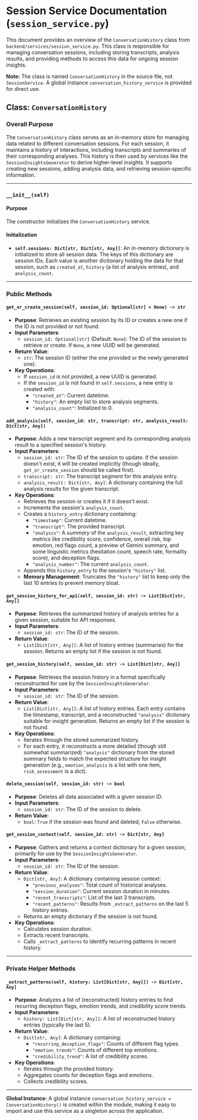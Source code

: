 # Session Service Documentation (`session_service.py`)

This document provides an overview of the `ConversationHistory` class from `backend/services/session_service.py`. This class is responsible for managing conversation sessions, including storing transcripts, analysis results, and providing methods to access this data for ongoing session insights.

**Note:** The class is named `ConversationHistory` in the source file, not `SessionService`. A global instance `conversation_history_service` is provided for direct use.

## Class: `ConversationHistory`

### Overall Purpose
The `ConversationHistory` class serves as an in-memory store for managing data related to different conversation sessions. For each session, it maintains a history of interactions, including transcripts and summaries of their corresponding analyses. This history is then used by services like the `SessionInsightsGenerator` to derive higher-level insights. It supports creating new sessions, adding analysis data, and retrieving session-specific information.

---

### `__init__(self)`

#### Purpose
The constructor initializes the `ConversationHistory` service.

#### Initialization
*   **`self.sessions: Dict[str, Dict[str, Any]]`**: An in-memory dictionary is initialized to store all session data. The keys of this dictionary are session IDs. Each value is another dictionary holding the data for that session, such as `created_at`, `history` (a list of analysis entries), and `analysis_count`.

---

### Public Methods

#### `get_or_create_session(self, session_id: Optional[str] = None) -> str`
*   **Purpose**: Retrieves an existing session by its ID or creates a new one if the ID is not provided or not found.
*   **Input Parameters**:
    *   `session_id: Optional[str]` (Default: `None`): The ID of the session to retrieve or create. If `None`, a new UUID will be generated.
*   **Return Value**:
    *   `str`: The session ID (either the one provided or the newly generated one).
*   **Key Operations**:
    *   If `session_id` is not provided, a new UUID is generated.
    *   If the `session_id` is not found in `self.sessions`, a new entry is created with:
        *   `"created_at"`: Current datetime.
        *   `"history"`: An empty list to store analysis segments.
        *   `"analysis_count"`: Initialized to 0.

#### `add_analysis(self, session_id: str, transcript: str, analysis_result: Dict[str, Any])`
*   **Purpose**: Adds a new transcript segment and its corresponding analysis result to a specified session's history.
*   **Input Parameters**:
    *   `session_id: str`: The ID of the session to update. If the session doesn't exist, it will be created implicitly (though ideally, `get_or_create_session` should be called first).
    *   `transcript: str`: The transcript segment for this analysis entry.
    *   `analysis_result: Dict[str, Any]`: A dictionary containing the full analysis results for the given transcript.
*   **Key Operations**:
    *   Retrieves the session or creates it if it doesn't exist.
    *   Increments the session's `analysis_count`.
    *   Creates a `history_entry` dictionary containing:
        *   `"timestamp"`: Current datetime.
        *   `"transcript"`: The provided transcript.
        *   `"analysis"`: A *summary* of the `analysis_result`, extracting key metrics like credibility score, confidence, overall risk, top emotion, red flags count, a preview of Gemini summary, and some linguistic metrics (hesitation count, speech rate, formality score), and deception flags.
        *   `"analysis_number"`: The current `analysis_count`.
    *   Appends this `history_entry` to the session's `"history"` list.
    *   **Memory Management**: Truncates the `"history"` list to keep only the last 10 entries to prevent memory bloat.

#### `get_session_history_for_api(self, session_id: str) -> List[Dict[str, Any]]`
*   **Purpose**: Retrieves the summarized history of analysis entries for a given session, suitable for API responses.
*   **Input Parameters**:
    *   `session_id: str`: The ID of the session.
*   **Return Value**:
    *   `List[Dict[str, Any]]`: A list of history entries (summaries) for the session. Returns an empty list if the session is not found.

#### `get_session_history(self, session_id: str) -> List[Dict[str, Any]]`
*   **Purpose**: Retrieves the session history in a format specifically reconstructed for use by the `SessionInsightsGenerator`.
*   **Input Parameters**:
    *   `session_id: str`: The ID of the session.
*   **Return Value**:
    *   `List[Dict[str, Any]]`: A list of history entries. Each entry contains the timestamp, transcript, and a reconstructed `"analysis"` dictionary suitable for insight generation. Returns an empty list if the session is not found.
*   **Key Operations**:
    *   Iterates through the stored summarized history.
    *   For each entry, it reconstructs a more detailed (though still somewhat summarized) `"analysis"` dictionary from the stored summary fields to match the expected structure for insight generation (e.g., `emotion_analysis` is a list with one item, `risk_assessment` is a dict).

#### `delete_session(self, session_id: str) -> bool`
*   **Purpose**: Deletes all data associated with a given session ID.
*   **Input Parameters**:
    *   `session_id: str`: The ID of the session to delete.
*   **Return Value**:
    *   `bool`: `True` if the session was found and deleted, `False` otherwise.

#### `get_session_context(self, session_id: str) -> Dict[str, Any]`
*   **Purpose**: Gathers and returns a context dictionary for a given session, primarily for use by the `SessionInsightsGenerator`.
*   **Input Parameters**:
    *   `session_id: str`: The ID of the session.
*   **Return Value**:
    *   `Dict[str, Any]`: A dictionary containing session context:
        *   `"previous_analyses"`: Total count of historical analyses.
        *   `"session_duration"`: Current session duration in minutes.
        *   `"recent_transcripts"`: List of the last 3 transcripts.
        *   `"recent_patterns"`: Results from `_extract_patterns` on the last 5 history entries.
    *   Returns an empty dictionary if the session is not found.
*   **Key Operations**:
    *   Calculates session duration.
    *   Extracts recent transcripts.
    *   Calls `_extract_patterns` to identify recurring patterns in recent history.

---

### Private Helper Methods

#### `_extract_patterns(self, history: List[Dict[str, Any]]) -> Dict[str, Any]`
*   **Purpose**: Analyzes a list of (reconstructed) history entries to find recurring deception flags, emotion trends, and credibility score trends.
*   **Input Parameters**:
    *   `history: List[Dict[str, Any]]`: A list of reconstructed history entries (typically the last 5).
*   **Return Value**:
    *   `Dict[str, Any]`: A dictionary containing:
        *   `"recurring_deception_flags"`: Counts of different flag types.
        *   `"emotion_trends"`: Counts of different top emotions.
        *   `"credibility_trend"`: A list of credibility scores.
*   **Key Operations**:
    *   Iterates through the provided history.
    *   Aggregates counts for deception flags and emotions.
    *   Collects credibility scores.

---

**Global Instance:**
A global instance `conversation_history_service = ConversationHistory()` is created within the module, making it easy to import and use this service as a singleton across the application.
